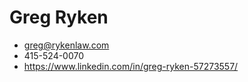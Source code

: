 # Greg Ryken


* greg@rykenlaw.com
* 415-524-0070
* https://www.linkedin.com/in/greg-ryken-57273557/

